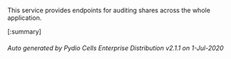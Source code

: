 






This service provides endpoints for auditing shares across the whole application.

[:summary]

###### Auto generated by Pydio Cells Enterprise Distribution v2.1.1 on 1-Jul-2020
